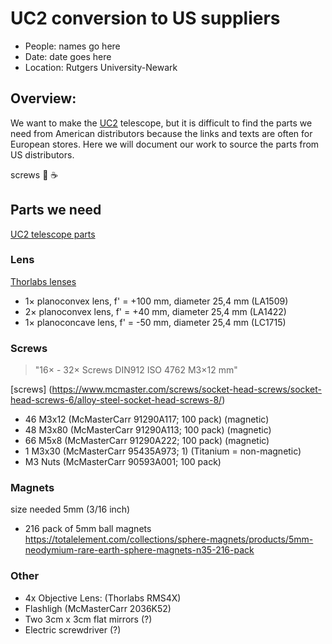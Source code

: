 # UC2 conversion to US suppliers
* People: names go here
* Date: date goes here
* Location: Rutgers University-Newark

## Overview:
We want to make the [UC2](https://github.com/openUC2/UC2-GIT) telescope, but it is difficult to find the parts we need from American distributors because the links and texts are often for European stores. Here we will document our work to source the parts from US distributors.

screws
:pizza:
:coffee:


## Parts we need
[UC2 telescope parts](https://github.com/openUC2/UC2-GIT/tree/master/APPLICATIONS/APP_SIMPLE-Telescope)


### Lens
[Thorlabs lenses](https://www.thorlabs.com/newgrouppage9.cfm?objectgroup_id=112)

- 1× planoconvex lens, f' = +100 mm, diameter 25,4 mm (LA1509)
- 2× planoconvex lens, f' = +40 mm, diameter 25,4 mm  (LA1422)
- 1× planoconcave lens, f' = -50 mm, diameter 25,4 mm (LC1715)

### Screws 
> "16× - 32× Screws DIN912 ISO 4762 M3×12 mm"

[screws] (https://www.mcmaster.com/screws/socket-head-screws/socket-head-screws-6/alloy-steel-socket-head-screws-8/)
- 46 M3x12 (McMasterCarr 91290A117; 100 pack) (magnetic)
- 48 M3x80 (McMasterCarr 91290A113; 100 pack) (magnetic)
- 66 M5x8  (McMasterCarr 91290A222; 100 pack) (magnetic)
- 1  M3x30 (McMasterCarr 95435A973; 1) (Titanium = non-magnetic)
- M3 Nuts  (McMasterCarr 90593A001; 100 pack)

### Magnets
size needed 5mm (3/16 inch)
- 216 pack of 5mm ball magnets https://totalelement.com/collections/sphere-magnets/products/5mm-neodymium-rare-earth-sphere-magnets-n35-216-pack

### Other
- 4x Objective Lens: (Thorlabs RMS4X)
- Flashligh (McMasterCarr 2036K52)
- Two 3cm x 3cm flat mirrors (?)
- Electric screwdriver (?)
